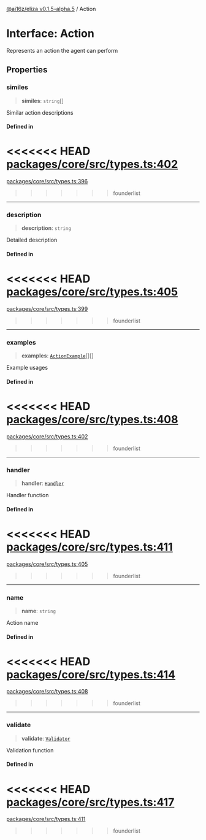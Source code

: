 [@ai16z/eliza v0.1.5-alpha.5](../index.md) / Action

# Interface: Action

Represents an action the agent can perform

## Properties

### similes

> **similes**: `string`[]

Similar action descriptions

#### Defined in

<<<<<<< HEAD
[packages/core/src/types.ts:402](https://github.com/ai16z/eliza/blob/main/packages/core/src/types.ts#L402)
=======
[packages/core/src/types.ts:396](https://github.com/konstantine25b/eliza/blob/main/packages/core/src/types.ts#L396)
>>>>>>> founderlist

***

### description

> **description**: `string`

Detailed description

#### Defined in

<<<<<<< HEAD
[packages/core/src/types.ts:405](https://github.com/ai16z/eliza/blob/main/packages/core/src/types.ts#L405)
=======
[packages/core/src/types.ts:399](https://github.com/konstantine25b/eliza/blob/main/packages/core/src/types.ts#L399)
>>>>>>> founderlist

***

### examples

> **examples**: [`ActionExample`](ActionExample.md)[][]

Example usages

#### Defined in

<<<<<<< HEAD
[packages/core/src/types.ts:408](https://github.com/ai16z/eliza/blob/main/packages/core/src/types.ts#L408)
=======
[packages/core/src/types.ts:402](https://github.com/konstantine25b/eliza/blob/main/packages/core/src/types.ts#L402)
>>>>>>> founderlist

***

### handler

> **handler**: [`Handler`](../type-aliases/Handler.md)

Handler function

#### Defined in

<<<<<<< HEAD
[packages/core/src/types.ts:411](https://github.com/ai16z/eliza/blob/main/packages/core/src/types.ts#L411)
=======
[packages/core/src/types.ts:405](https://github.com/konstantine25b/eliza/blob/main/packages/core/src/types.ts#L405)
>>>>>>> founderlist

***

### name

> **name**: `string`

Action name

#### Defined in

<<<<<<< HEAD
[packages/core/src/types.ts:414](https://github.com/ai16z/eliza/blob/main/packages/core/src/types.ts#L414)
=======
[packages/core/src/types.ts:408](https://github.com/konstantine25b/eliza/blob/main/packages/core/src/types.ts#L408)
>>>>>>> founderlist

***

### validate

> **validate**: [`Validator`](../type-aliases/Validator.md)

Validation function

#### Defined in

<<<<<<< HEAD
[packages/core/src/types.ts:417](https://github.com/ai16z/eliza/blob/main/packages/core/src/types.ts#L417)
=======
[packages/core/src/types.ts:411](https://github.com/konstantine25b/eliza/blob/main/packages/core/src/types.ts#L411)
>>>>>>> founderlist
